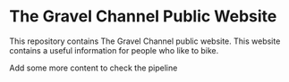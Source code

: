 # The Gravel Channel Public Website
This repository contains The Gravel Channel public website. This website contains a useful information for people who like to bike.

Add some more content to check the pipeline
